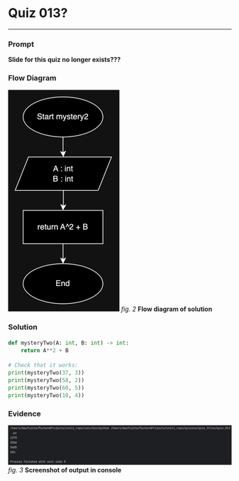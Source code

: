 # Quiz 013?
<hr>

### Prompt
**Slide for this quiz no longer exists???**

### Flow Diagram
![](images/quiz_013_old_diagram.jpg)
*fig. 2* **Flow diagram of solution**

### Solution
```.py
def mysteryTwo(A: int, B: int) -> int:
    return A**2 + B

# Check that it works:
print(mysteryTwo(37, 3))
print(mysteryTwo(58, 2))
print(mysteryTwo(60, 5))
print(mysteryTwo(10, 4))
```

### Evidence
![](images/quiz_013_old_evidence.png)
*fig. 3* **Screenshot of output in console**
